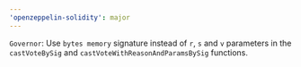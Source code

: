 ```yaml
---
'openzeppelin-solidity': major
---
```


`Governor`: Use `bytes memory` signature instead of `r`, `s` and `v` parameters in the `castVoteBySig` and `castVoteWithReasonAndParamsBySig` functions.
